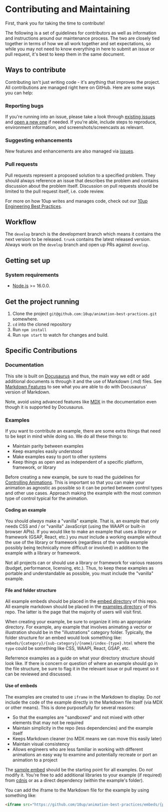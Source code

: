 # Contributing and Maintaining

First, thank you for taking the time to contribute!

The following is a set of guidelines for contributors as well as information and instructions around our maintenance process. The two are closely tied together in terms of how we all work together and set expectations, so while you may not need to know everything in here to submit an issue or pull request, it's best to keep them in the same document.

## Ways to contribute

Contributing isn't just writing code - it's anything that improves the project. All contributions are managed right here on GitHub. Here are some ways you can help:

### Reporting bugs

If you're running into an issue, please take a look through [existing issues](https://github.com/10up/animation-best-practices/issues) and [open a new one](https://github.com/10up/animation-best-practices/issues/new) if needed.  If you're able, include steps to reproduce, environment information, and screenshots/screencasts as relevant.

### Suggesting enhancements

New features and enhancements are also managed via [issues](https://github.com/10up/animation-best-practices/issues).

### Pull requests

Pull requests represent a proposed solution to a specified problem.  They should always reference an issue that describes the problem and contains discussion about the problem itself.  Discussion on pull requests should be limited to the pull request itself, i.e. code review.

For more on how 10up writes and manages code, check out our [10up Engineering Best Practices](https://10up.github.io/Engineering-Best-Practices/).

## Workflow

The `develop` branch is the development branch which means it contains the next version to be released. `trunk` contains the latest released version.  Always work on the `develop` branch and open up PRs against `develop`.

## Getting set up

### System requirements

- [Node.js](https://nodejs.org/) >= 16.0.0. 

## Get the project running
1. Clone the project `git@github.com:10up/animation-best-practices.git` somewhere.
1. `cd` into the cloned repository
1. Run `npm install`
1. Run `npm start` to watch for changes and build.


## Specific Contributions

### Documentation

This site is built on [Docusaurus](https://docusaurus.io/) and thus, the main way we edit or add additional documents is through it and the use of Markdown (.md) files. See [Markdown Features](https://docusaurus.io/docs/markdown-features) to see what you are able to do with Docusaurus' version of Markdown.

Note, avoid using advanced features like [MDX](https://mdxjs.com/) in the documentation even though it is supported by Docusaurus.

### Examples

If you want to contribute an example, there are some extra things that need to be kept in mind while doing so. We do all these things to:

- Maintain parity between examples 
- Keep examples easily understood
- Make examples easy to port to other systems
- Keep things as open and as independent of a specific platform, framework, or library

Before creating a new example, be sure to read the guidelines for [Controlling Animations](https://github.com/10up/animation-best-practices/guidelines/controlling-animations.md). This is important so that you can make your animation as agnostic as possible so it can be ported between control types and other use cases. Approach making the example with the most common type of control typical for the animation.

#### Coding an example

You should _always_ make a "vanilla" example. That is, an example that only needs CSS and / or "vanilla" JavaScript (using the WAAPI or built-in browser APIs). If you would like to make an example that uses a library or framework (GSAP, React, etc.) you _must_ include a working example without the use of the library or framework (regardless of the vanilla example possibly being technically more difficult or involved) in addition to the example with a library or framework.

Not all projects can or should use a library or framework for various reasons (budget, performance, licensing, etc.). Thus, to keep these examples as portable and understandable as possible, you must include the "vanilla" example.

#### File and folder structure

All example embeds should be placed in the [embed directory](https://github.com/10up/animation-best-practices/embeds/) of this repo. All example markdown should be placed in the [examples directory](https://github.com/10up/animation-best-practices/examples/) of this repo. The latter is the page that the majority of users will visit first.

When creating your example, be sure to organize it into an appropriate directory. For example, any example that involves animating a vector or illustration should be in the "illustrations" category folder. Typically, the folder structure for an embed would look something like: `embeds/{category}/{sub-category}/{name}/index-{type}.html` where the `type` could be something like CSS, WAAPI, React, GSAP, etc.

Referrence examples as a guide on what your directory structure should look like. If there is concern or question of where an example should go in the file structure, be sure to flag it in the relevant issue or pull request so it can be reviewed and discussed.

#### Use of embeds

The examples are created to use `iframe` in the Markdown to display. Do _not_ include the code of the example directly in the Markdown file itself (via MDX or other means). This is done purposefully for several reasons:

- So that the examples are "sandboxed" and not mixed with other elements that may not be required
- Maintain simplicity in the repo (less dependencies) and the example itself
- Keeps Markdown cleaner (no MDX means we can move this easily later)
- Maintain visual consistency
- Allows engineers who are less familiar in working with different animations an easy way to examine and potentially recreate or port an animation to a project

The [sample embed](https://github.com/10up/animation-best-practices/embeds/_sample) should be the starting point for all examples. Do _not_ modify it. You're free to add additional libraries to your example (if required) from [cdnjs](https://cdnjs.com/) or as a direct dependency (within the example's folder).

You can add the iframe to the Markdown file for the example by using something like:

```html
<iframe src="https://github.com/10up/animation-best-practices/embeds/{path-to-example}/example.html">
```

